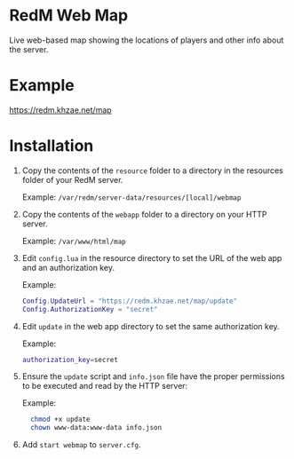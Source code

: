 # RedM Web Map

Live web-based map showing the locations of players and other info about the server.

# Example

https://redm.khzae.net/map

# Installation

1. Copy the contents of the `resource` folder to a directory in the resources folder of your RedM server.

   Example: `/var/redm/server-data/resources/[local]/webmap`

2. Copy the contents of the `webapp` folder to a directory on your HTTP server.

   Example: `/var/www/html/map`

3. Edit `config.lua` in the resource directory to set the URL of the web app and an authorization key.

   Example:
	 
	 ```lua
	 Config.UpdateUrl = "https://redm.khzae.net/map/update"
	 Config.AuthorizationKey = "secret"
	 ```

4. Edit `update` in the web app directory to set the same authorization key.

   Example:

	 ```sh
	 authorization_key=secret
	 ```

5. Ensure the `update` script and `info.json` file have the proper permissions to be executed and read by the HTTP server:

   Example:

   ```sh
	 chmod +x update
	 chown www-data:www-data info.json
	 ```

6. Add `start webmap` to `server.cfg`.
